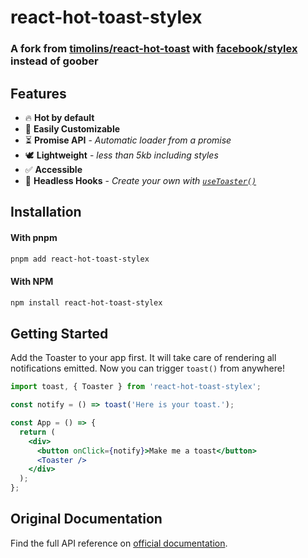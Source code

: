 # react-hot-toast-stylex
### A fork from [timolins/react-hot-toast](https://github.com/timolins/react-hot-toast) with [facebook/stylex](https://github.com/facebook/stylex) instead of goober

## Features

- 🔥 **Hot by default**
- 🔩 **Easily Customizable**
- ⏳ **Promise API** - _Automatic loader from a promise_
- 🕊 **Lightweight** - _less than 5kb including styles_
- ✅ **Accessible**
- 🤯 **Headless Hooks** - _Create your own with [`useToaster()`](https://react-hot-toast.com/docs/use-toaster)_


## Installation

#### With pnpm

```sh
pnpm add react-hot-toast-stylex
```

#### With NPM

```sh
npm install react-hot-toast-stylex
```

## Getting Started

Add the Toaster to your app first. It will take care of rendering all notifications emitted. Now you can trigger `toast()` from anywhere!

```jsx
import toast, { Toaster } from 'react-hot-toast-stylex';

const notify = () => toast('Here is your toast.');

const App = () => {
  return (
    <div>
      <button onClick={notify}>Make me a toast</button>
      <Toaster />
    </div>
  );
};
```

## Original Documentation

Find the full API reference on [official documentation](https://react-hot-toast.com/docs).
